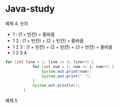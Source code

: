 # Java-study

예제 4. 숫자

- 1       : (1 + 빈칸) + 줄바꿈
- 1 2     : (1 + 빈칸) + (2 + 빈칸) + 줄바꿈
- 1 2 3   : (1 + 빈칸) + (2 + 빈칸) + (3 + 빈칸) + 줄바꿈
- 1 2 3 4

```java
for (int line = 1; line <= 4; line++) {
			for (int num = 1; num <= i; num++) {
				System.out.print(num);
				System.out.print(" ");
			}
			System.out.println();
		}
```

예제 5

